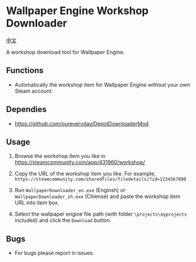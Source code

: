 # Wallpaper Engine Workshop Downloader

[中文](README_zh.md)

A workshop download tool for Wallpaper Engine.

## Functions  

* Automatically the workshop item for Wallpaper Engine without your own Steam account.

## Dependies  

* <https://github.com/oureveryday/DepotDownloaderMod>

## Usage  

 1. Browse the workshop item you like in <https://steamcommunity.com/app/431960/workshop/>

 2. Copy the URL of the workshop item you like. For example, `https://steamcommunity.com/sharedfiles/filedetails/?id=1234567890`

 3. Run `WallpaperDownloader_en.exe` (Enginsh) or `WallpaperDownloader_zh.exe` (Chiense) and paste the workshop item URL into item box.

 4. Select the wallpaper engine file path (with folder `\projects\myprojects` included) and click the `Download` button.

## Bugs  

* For bugs please report in issues.
